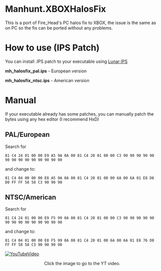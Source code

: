 # Manhunt.XBOXHalosFix

This is a port of Fire_Head's PC halos fix to XBOX, the issue
is the same as on PC so the fix can be ported without any problems.



# How to use (IPS Patch)

You can install .IPS patch to your executable using [Lunar IPS](https://fusoya.eludevisibility.org/lips/)

**mh_halosfix_pal.ips** - European version

**mh_halosfix_ntsc.ips** - American version
 



# Manual 

If your executable already has some patches, you can manually patch the bytes using any hex editor (I recommend HxD)


## PAL/European

Search for 

`81 C4 24 01 00 00 E9 A5 9A 0A 00 81 C4 20 01 00 00 C3 90 90 90 90 90 90 90 90 90 90 90 90 90 90`

and change to:

`81 C4 04 00 00 00 E8 A5 9A 0A 00 81 C4 20 01 00 00 6A 00 6A 01 E8 D6 D0 FF FF 58 58 C3 90 90 90`

## NTSC/American

Search for 

`81 C4 24 01 00 00 E9 F5 99 0A 00 81 C4 20 01 00 00 C3 90 90 90 90 90 90 90 90 90 90 90 90 90 90`

and change to:

`81 C4 04 01 00 00 E8 F5 99 0A 00 81 C4 20 01 00 6A 00 6A 01 E8 76 D0 FF FF 58 58 C3 90 90 90 90`

[![YouTubeVideo](https://i.imgur.com/H5N798p.jpg)](https://www.youtube.com/watch?v=S3HTgMWLGmI)
<p align="center">Click the image to go to the YT video.</p>
